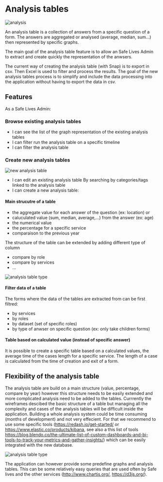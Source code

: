 # Analysis tables

![analysis](../../img/analysis.png)

An analysis table is a collection of answers from a specific question of a form.
The answers are aggregated or analysed (average, median, sum...) then represented by specific graphs.

The main goal of the analysis table feature is to allow an Safe Lives Admin to extract and create quickly the representation of the anwsers.

The current way of creating the analysis table (with Snap) is to export in csv. Then Excel is used to filter and process the results. The goal of the new analysis tables process is to simplify and include the data processing into the application without having to export the data in csv.

## Features

As a Safe Lives Admin:

### Browse existing analysis tables

- I can see the list of the graph representation of the existing analysis tables
- I can filter run the analysis table on a specific timeline
- I can filter the analysis table

### Create new analysis tables

![new analysis table](../../img/analysis-create.png)

- I can edit an existing analysis table By searching by categories/tags linked to the analysis table
- I can create a new analysis table:

#### Main strucutre of a table

- the aggregate value for each answer of the question (ex: location)
or
- caluculated value (sum, median, average,...) from the answer (ex: age)
- the numerical value
- the percentage for a specific service
- comparaison to the previous year

The structure of the table can be extended by adding different type of column

- compare by role
- compare by services
- ...

![analysis table type](../../img/analysis-table-type.png)

#### Filter data of a table

The forms where the data of the tables are extracted from can be first filtred:
- by services
- by roles
- by dataset (set of specific roles)
- by type of anwser on specific question (ex: only take children forms)

#### Table based on calculated value (instead of specific answer)

It is possible to create a specific table based on a calculated values, the average time of the cases length for a specific service. The length of a case is calculated from the time of creation and exit of a form.

## Flexibility of the analysis table

The analysis table are build on a main structure (value, percentage, compare by year) however this structure needs to be easily extended and more complicated analysis need to be added to the tables. Currrently the wireframes descibed the basic structure of a table but managing all the complexity and cases of the analysis tables will be difficult inside the application. Building a whole analysis system could be time consuming (months of development) and not very effecient. For that we recommend to use some specific tools (https://redash.io/get-started/ or https://www.elastic.co/products/kibana, see also a this list of tools https://blog.blendo.co/the-ultimate-list-of-custom-dashboards-and-bi-tools-to-track-your-metrics-and-gather-insights/) which can be easily integrated with the new database.

![analysis table type](../../img/redash-preview.png)

The application can however provide some predefine graphs and analysis tables. This can be some relatively easy queries that are used often by Safe lives and the other services (http://www.chartjs.org/, https://d3js.org/).